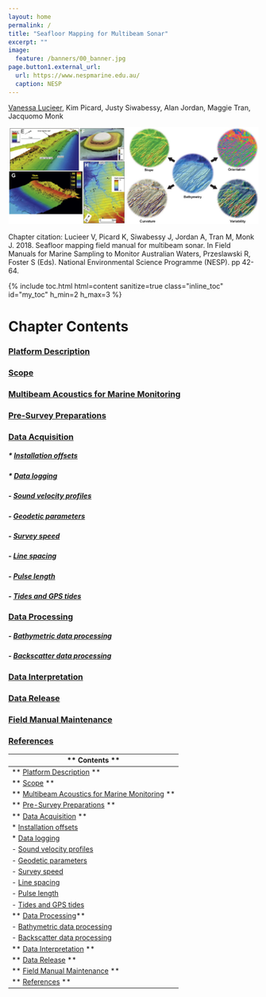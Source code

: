 ```yaml
---
layout: home
permalink: /
title: "Seafloor Mapping for Multibeam Sonar"
excerpt: ""
image:
  feature: /banners/00_banner.jpg
page.button1.external_url:
  url: https://www.nespmarine.edu.au/
  caption: NESP
---
```


[Vanessa Lucieer](mailto:vanessa.lucieer@utas.edu.au), Kim Picard, Justy Siwabessy, Alan Jordan, Maggie Tran, Jacquomo Monk

![](images/MBES.png)

Chapter citation:
Lucieer V, Picard K, Siwabessy J, Jordan A, Tran M, Monk J. 2018. Seafloor mapping field manual for multibeam sonar. In Field Manuals for Marine Sampling to Monitor Australian Waters, Przeslawski R, Foster S (Eds). National Environmental Science Programme (NESP). pp 42-64. 

{% include toc.html html=content sanitize=true class="inline_toc" id="my_toc" h_min=2 h_max=3 %}

# Chapter Contents 

### [Platform Description](https://multibeam-echosounder-field-manual.github.io/platform-description)
### [Scope](https://multibeam-echosounder-field-manual.github.io/scope)
### [Multibeam Acoustics for Marine Monitoring](https://multibeam-echosounder-field-manual.github.io/multibeam-acoustics-for-marine-monitoring)

### [Pre-Survey Preparations](https://multibeam-echosounder-field-manual.github.io/pre-survey-preparations)
### [Data Acquisition](https://multibeam-echosounder-field-manual.github.io/data-acquisition)
##### * [Installation offsets](https://multibeam-echosounder-field-manual.github.io/data-acquisition#installation-offsets)
##### * [Data logging](https://multibeam-echosounder-field-manual.github.io/data-acquisition#data-logging)
##### - [Sound velocity profiles](https://multibeam-echosounder-field-manual.github.io/data-acquisition#sound-velocity-profiles)
##### - [Geodetic parameters](https://multibeam-echosounder-field-manual.github.io/data-acquisition#geodetic-parameters)
##### - [Survey speed](https://multibeam-echosounder-field-manual.github.io/data-acquisition#survey-speed)
##### - [Line spacing](https://multibeam-echosounder-field-manual.github.io/data-acquisition#line-spacing)
##### - [Pulse length](https://multibeam-echosounder-field-manual.github.io/data-acquisition#pulse-length)
##### - [Tides and GPS tides](https://multibeam-echosounder-field-manual.github.io/data-acquisition#tides-and-gps-tides)
### [Data Processing](https://multibeam-echosounder-field-manual.github.io/data-processing)
##### - [Bathymetric data processing](https://multibeam-echosounder-field-manual.github.io/data-processing#bathymetric-data-processing)
##### - [Backscatter data processing](https://multibeam-echosounder-field-manual.github.io/data-processing#backscatter-data-processing)
### [Data Interpretation](https://multibeam-echosounder-field-manual.github.io/data-interpretation)
### [Data Release](https://multibeam-echosounder-field-manual.github.io/data-release)
### [Field Manual Maintenance](https://multibeam-echosounder-field-manual.github.io/field-manual-maintenance)
### [References](https://multibeam-echosounder-field-manual.github.io/references)



|  ** Contents  **   |
|-------------------------------------------------------------------------------------------------------------------------------------------------|
|  ** [Platform Description](https://multibeam-echosounder-field-manual.github.io/platform-description)  **   
|  ** [Scope](https://multibeam-echosounder-field-manual.github.io/scope)  **                                                                        |
|  ** [Multibeam Acoustics for Marine Monitoring](https://multibeam-echosounder-field-manual.github.io/multibeam-acoustics-for-marine-monitoring) ** |
|  ** [Pre-Survey Preparations](https://multibeam-echosounder-field-manual.github.io/pre-survey-preparations)   **                                   |
|  ** [Data Acquisition](https://multibeam-echosounder-field-manual.github.io/data-acquisition) **                                                   |
|     * [Installation offsets](https://multibeam-echosounder-field-manual.github.io/data-acquisition#installation-offsets)                     |
|     * [Data logging](https://multibeam-echosounder-field-manual.github.io/data-acquisition#data-logging)                                     |
|     - [Sound velocity profiles](https://multibeam-echosounder-field-manual.github.io/data-acquisition#sound-velocity-profiles)                |
|     - [Geodetic parameters](https://multibeam-echosounder-field-manual.github.io/data-acquisition#geodetic-parameters)                      |
|     - [Survey speed](https://multibeam-echosounder-field-manual.github.io/data-acquisition#survey-speed)                                  |
|     - [Line spacing](https://multibeam-echosounder-field-manual.github.io/data-acquisition#line-spacing)                                     |
|     - [Pulse length](https://multibeam-echosounder-field-manual.github.io/data-acquisition#pulse-length)                                   |
|     - [Tides and GPS tides](https://multibeam-echosounder-field-manual.github.io/data-acquisition#tides-and-gps-tides)                        |
|  ** [Data Processing](https://multibeam-echosounder-field-manual.github.io/data-processing)**                                                    |
|     - [Bathymetric data processing](https://multibeam-echosounder-field-manual.github.io/data-processing#bathymetric-data-processing)         |
|     - [Backscatter data processing](https://multibeam-echosounder-field-manual.github.io/data-processing#backscatter-data-processing)         |
|  ** [Data Interpretation](https://multibeam-echosounder-field-manual.github.io/data-interpretation) **                                             |
|  ** [Data Release](https://multibeam-echosounder-field-manual.github.io/data-release) **                                                           |
|  ** [Field Manual Maintenance](https://multibeam-echosounder-field-manual.github.io/field-manual-maintenance) **                                   |
|  ** [References](https://multibeam-echosounder-field-manual.github.io/references) **                                                               |
